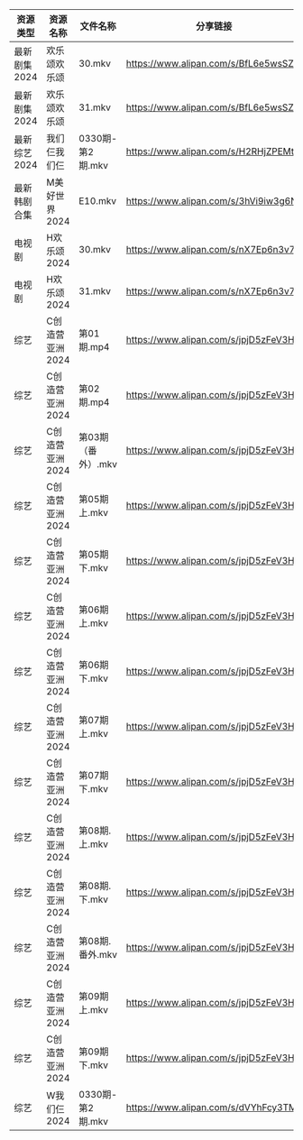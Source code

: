 | 资源类型     | 资源名称       | 文件名称          | 分享链接                                 | 更新时间                |
| -------- | ---------- | ------------- | ------------------------------------ | ------------------- |
| 最新剧集2024 | 欢乐颂欢乐颂     | 30.mkv        | https://www.alipan.com/s/BfL6e5wsSZs | 2024-03-31 00:08:23 |
| 最新剧集2024 | 欢乐颂欢乐颂     | 31.mkv        | https://www.alipan.com/s/BfL6e5wsSZs | 2024-03-31 00:08:23 |
| 最新综艺2024 | 我们仨我们仨     | 0330期-第2期.mkv | https://www.alipan.com/s/H2RHjZPEMtN | 2024-03-31 00:08:44 |
| 最新韩剧合集   | M美好世界2024  | E10.mkv       | https://www.alipan.com/s/3hVi9iw3g6N | 2024-03-31 00:05:47 |
| 电视剧      | H欢乐颂2024   | 30.mkv        | https://www.alipan.com/s/nX7Ep6n3v7t | 2024-03-31 00:05:30 |
| 电视剧      | H欢乐颂2024   | 31.mkv        | https://www.alipan.com/s/nX7Ep6n3v7t | 2024-03-31 00:05:30 |
| 综艺       | C创造营亚洲2024 | 第01期.mp4      | https://www.alipan.com/s/jpjD5zFeV3H | 2024-03-31 00:07:00 |
| 综艺       | C创造营亚洲2024 | 第02期.mp4      | https://www.alipan.com/s/jpjD5zFeV3H | 2024-03-31 00:06:59 |
| 综艺       | C创造营亚洲2024 | 第03期（番外）.mkv  | https://www.alipan.com/s/jpjD5zFeV3H | 2024-03-31 00:06:59 |
| 综艺       | C创造营亚洲2024 | 第05期上.mkv     | https://www.alipan.com/s/jpjD5zFeV3H | 2024-03-31 00:06:59 |
| 综艺       | C创造营亚洲2024 | 第05期下.mkv     | https://www.alipan.com/s/jpjD5zFeV3H | 2024-03-31 00:06:59 |
| 综艺       | C创造营亚洲2024 | 第06期上.mkv     | https://www.alipan.com/s/jpjD5zFeV3H | 2024-03-31 00:06:58 |
| 综艺       | C创造营亚洲2024 | 第06期下.mkv     | https://www.alipan.com/s/jpjD5zFeV3H | 2024-03-31 00:06:58 |
| 综艺       | C创造营亚洲2024 | 第07期上.mkv     | https://www.alipan.com/s/jpjD5zFeV3H | 2024-03-31 00:06:58 |
| 综艺       | C创造营亚洲2024 | 第07期下.mkv     | https://www.alipan.com/s/jpjD5zFeV3H | 2024-03-31 00:06:58 |
| 综艺       | C创造营亚洲2024 | 第08期.上.mkv    | https://www.alipan.com/s/jpjD5zFeV3H | 2024-03-31 00:06:57 |
| 综艺       | C创造营亚洲2024 | 第08期.下.mkv    | https://www.alipan.com/s/jpjD5zFeV3H | 2024-03-31 00:06:57 |
| 综艺       | C创造营亚洲2024 | 第08期.番外.mkv   | https://www.alipan.com/s/jpjD5zFeV3H | 2024-03-31 00:06:57 |
| 综艺       | C创造营亚洲2024 | 第09期上.mkv     | https://www.alipan.com/s/jpjD5zFeV3H | 2024-03-31 00:06:56 |
| 综艺       | C创造营亚洲2024 | 第09期下.mkv     | https://www.alipan.com/s/jpjD5zFeV3H | 2024-03-31 00:06:56 |
| 综艺       | W我们仨2024   | 0330期-第2期.mkv | https://www.alipan.com/s/dVYhFcy3TMz | 2024-03-31 00:07:39 |
